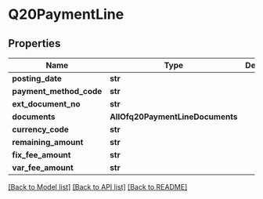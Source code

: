 # Q20PaymentLine

## Properties
Name | Type | Description | Notes
------------ | ------------- | ------------- | -------------
**posting_date** | **str** |  | 
**payment_method_code** | **str** |  | 
**ext_document_no** | **str** |  | 
**documents** | **AllOfq20PaymentLineDocuments** |  | 
**currency_code** | **str** |  | 
**remaining_amount** | **str** |  | 
**fix_fee_amount** | **str** |  | 
**var_fee_amount** | **str** |  | 

[[Back to Model list]](../README.md#documentation-for-models) [[Back to API list]](../README.md#documentation-for-api-endpoints) [[Back to README]](../README.md)

